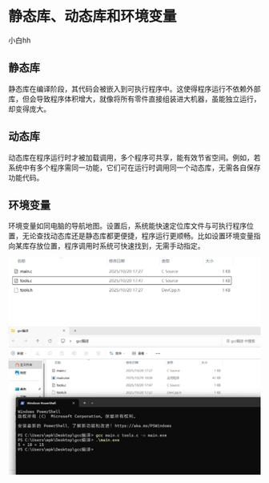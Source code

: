 # 静态库、动态库和环境变量
小白hh
## 静态库
静态库在编译阶段，其代码会被嵌入到可执行程序中。这使得程序运行不依赖外部库，但会导致程序体积增大，就像将所有零件直接组装进大机器，虽能独立运行，却变得庞大。
## 动态库
动态库在程序运行时才被加载调用，多个程序可共享，能有效节省空间。例如，若系统中有多个程序需同一功能，它们可在运行时调用同一个动态库，无需各自保存功能代码。
## 环境变量
环境变量如同电脑的导航地图。设置后，系统能快速定位库文件与可执行程序位置，无论查找动态库还是静态库都更便捷，程序运行更顺畅。比如设置环境变量指向某库存放位置，程序调用时系统可快速找到，无需手动指定。





 ![初始状态](first.png)
 ![gcc编译后状态](second.png)
